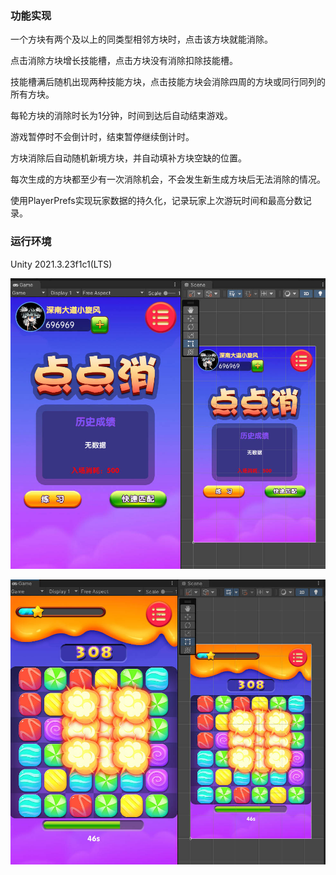 ### 功能实现
一个方块有两个及以上的同类型相邻方块时，点击该方块就能消除。

点击消除方块增长技能槽，点击方块没有消除扣除技能槽。

技能槽满后随机出现两种技能方块，点击技能方块会消除四周的方块或同行同列的所有方块。

每轮方块的消除时长为1分钟，时间到达后自动结束游戏。

游戏暂停时不会倒计时，结束暂停继续倒计时。

方块消除后自动随机新境方块，并自动填补方块空缺的位置。

每次生成的方块都至少有一次消除机会，不会发生新生成方块后无法消除的情况。

使用PlayerPrefs实现玩家数据的持久化，记录玩家上次游玩时间和最高分数记录。

### 运行环境
Unity 2021.3.23f1c1(LTS)

![Image txet](https://github.com/wucube/Simple-Match3-Game/blob/main/_Image/%E5%BC%80%E5%A7%8B%E8%8F%9C%E5%8D%95.jpg)

![Image txet](https://github.com/wucube/Simple-Match3-Game/blob/main/_Image/%E6%B8%B8%E7%8E%A9%E7%95%8C%E9%9D%A2.jpg)